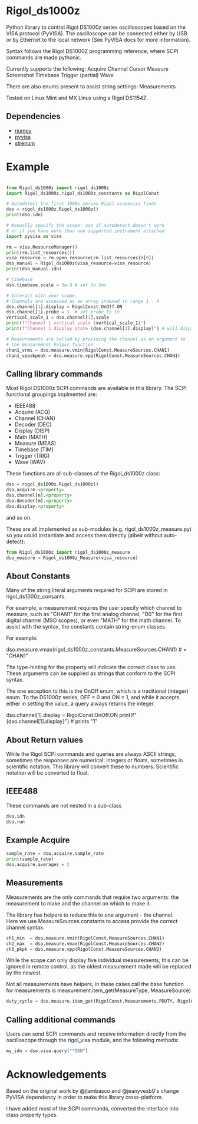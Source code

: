 # Rigol_ds1000z
Python library to control Rigol DS1000z series oscilloscopes based on the VISA protocol (PyVISA). The oscilloscope can be connected either by USB or by Ethernet to the local network (See PyVISA docs for more information).

Syntax follows the Rigol DS1000Z programming reference, where SCPI commands are made pythonic. 

Currently supports the following:
  Acquire
  Channel
  Cursor
  Measure
  Screenshot
  Timebase
  Trigger (partial)
  Wave

There are also enums present to assist string settings:
  Measurements 

Tested on Linux Mint and MX Linux using a Rigol DS1154Z.

## Dependencies
* [numpy](https://github.com/numpy/numpy)
* [pyvisa](https://github.com/pyvisa/pyvisa)
* [strenum](https://github.com/irgeek/StrEnum)

# Example
```python

from Rigol_ds1000z import rigol_ds1000z
import Rigol_ds1000z.rigol_ds1000z_constants as RigolConst

# Autodetect the first 1000z series Rigol scopevisa finds
dso = rigol_ds1000z.Rigol_ds1000z()
print(dso.idn)

# Manually specify the scope: use if autodetect doesn't work
# or if you have more than one supported instrument attached
import pyvisa as visa

rm = visa.ResourceManager()
print(rm.list_resources())
visa_resource = rm.open_resource(rm.list_resources()[0])
dso_manual = Rigol_ds1000z(visa_resource=visa_resource)
print(dso_manual.idn)

# timebase
dso.timebase.scale = 5e-3 # set to 5ms

# Interact with your scope.
# Channels are accessed as an array indexed in range 1 - 4
dso.channel[1].display = RigolConst.OnOff.ON
dso.channel[1].probe = 1  # set probe to 1x
vertical_scale_1 = dso.channel[1].scale
print(f"Channel 1 vertical scale {vertical_scale_1}")
print(f"Channel 1 display state {dso.channel[1].display}") # will display "1" for ON

# Measurements are called by providing the channel as an argument to 
# the measurement helper function
chan1_vrms = dso.measure.vmin(RigolConst.MeasureSources.CHAN1)
chan1_vpeakpeak = dso.measure.vpp(RigolConst.MeasureSources.CHAN1)


```

## Calling library commands
Most Rigol DS1000z SCPI commands are available in this library.  The SCPI
functional groupings implmented are:
 - IEEE488
 - Acquire (ACQ)
 - Channel (CHAN)
 - Decoder (DEC)
 - Display (DISP)
 - Math (MATH)
 - Measure (MEAS)
 - Timebase (TIM)
 - Trigger (TRIG)
 - Wave (WAV)

These functions are all sub-classes of the Rigol_ds1000z class:
```python
dso = rigol_ds1000z.Rigol_ds1000z()
dso.acquire.<property>
dso.channel[n].<property>
dso.decoder[m].<property>
dso.display.<property>
```
and so on.

These are all implemented as sub-modules (e.g. rigol_ds1000z_measure.py) so you could 
instantiate and access them directly (albeit without auto-detect):

```python
from Rigol_ds1000z import rigol_ds1000z_measure
dso_measure = Rigol_ds1000z_Measure(visa_resource)
```

## About Constants
Many of the string literal arguments required for SCPI are stored in rigol_ds1000z_consants.

For example, a measurement requires the user specify which channel to measure, such as "CHAN1"
for the first analog channel, "D0" for the first digital channel (MSO scopes), or even "MATH"
for the math channel.  To assist with the syntax, the constants contain string-enum classes.

For example:

dso.measure.vmax(rigol_ds1000z_constants.MeasureSources.CHAN1) # = "CHAN1"

The type-hinting for the property will indicate the correct class to use.
These arguments can be supplied as strings that conform to the SCPI syntax.

The one exception to this is the OnOff enum, which is a traditional (integer) enum.  To the
DS1000z series, OFF = 0 and ON = 1, and while it accepts either in setting the value, a query
always returns the integer.

dso.channel[1].display = RigolConst.OnOff.ON
print(f"{dso.channel[1].display}") # prints "1"


## About Return values
While the Rigol SCPI commands and queries are always ASCII strings, sometimes the
responses are numerical: integers or floats, sometimes in scientific notation. 
This library will convert these to numbers.  Scientific notation will be converted to float.


## IEEE488
These commands are not nested in a sub-class

```python
dso.idn
dso.run
```

## Example Acquire

```python
sample_rate = dso.acquire.sample_rate
print(sample_rate)
dso.acquire.averages = 2
```

## Measurements
Measurements are the only commands that require two arguments: the measurement to make and the 
channel on which to make it. 

The library has helpers to reduce this to one argument - the channel.  
Here we use MeasureSources constants to access provide the correct channel syntax.

```python
ch1_min  = dso.measure.vmin(RigolConst.MeasureSources.CHAN1)
ch2_max  = dso.measure.vmax(RigolConst.MeasureSources.CHAN2)
ch3_pkpk = dso.measure.vpp(RigolConst.MeasureSources.CHAN3)
```

While the scope can only display five individual measurements, this can be ignored in remote control,
as the oldest measurement made will be replaced by the newest.

Not all measurements have helpers; in these cases call the base function
for measurements is measurement.item_get(MeasureType, MeasureSource)

```python
duty_cycle = dso.measure.item_get(RigolConst.Measurements.PDUTY, RigolConst.MeasureSources.CHAN4)
```

## Calling additional commands
Users can send SCPI commands and receive information directly from the oscilloscope through the rigol_visa module, and the following methods:

```python
my_idn = dso.visa.query("*IDN")

```


# Acknowledgements
Based on the original work by @jtambasco and @jeanyvesb9's change PyVISA dependency in order to make this library cross-platform.

I have added most of the SCPI commands, converted the interface into class property types.  
